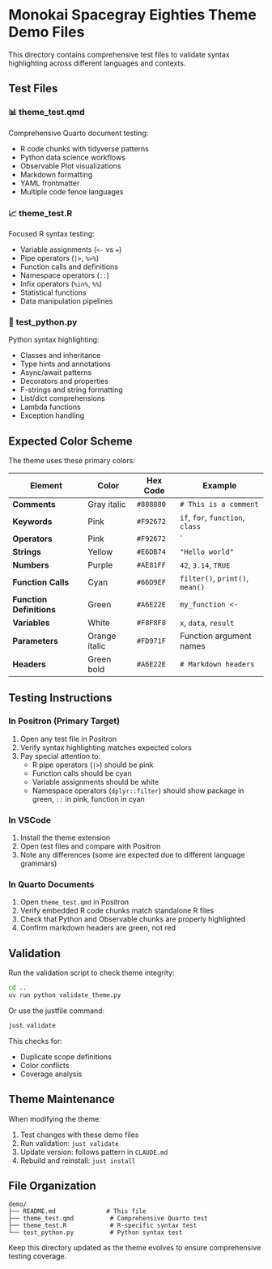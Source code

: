 # Monokai Spacegray Eighties Theme Demo Files

This directory contains comprehensive test files to validate syntax highlighting across different languages and contexts.

## Test Files

### 📊 **theme_test.qmd** 
Comprehensive Quarto document testing:
- R code chunks with tidyverse patterns
- Python data science workflows  
- Observable Plot visualizations
- Markdown formatting
- YAML frontmatter
- Multiple code fence languages

### 📈 **theme_test.R**
Focused R syntax testing:
- Variable assignments (`<-` vs `=`)
- Pipe operators (`|>`, `%>%`)
- Function calls and definitions
- Namespace operators (`::`)
- Infix operators (`%in%`, `%%`)
- Statistical functions
- Data manipulation pipelines

### 🐍 **test_python.py**
Python syntax highlighting:
- Classes and inheritance
- Type hints and annotations
- Async/await patterns
- Decorators and properties
- F-strings and string formatting
- List/dict comprehensions
- Lambda functions
- Exception handling

## Expected Color Scheme

The theme uses these primary colors:

| Element | Color | Hex Code | Example |
|---------|-------|----------|---------|
| **Comments** | Gray italic | `#808080` | `# This is a comment` |
| **Keywords** | Pink | `#F92672` | `if`, `for`, `function`, `class` |
| **Operators** | Pink | `#F92672` | `|>`, `%in%`, `+`, `-`, `==`, `::` |
| **Strings** | Yellow | `#E6DB74` | `"Hello world"` |
| **Numbers** | Purple | `#AE81FF` | `42`, `3.14`, `TRUE` |
| **Function Calls** | Cyan | `#66D9EF` | `filter()`, `print()`, `mean()` |
| **Function Definitions** | Green | `#A6E22E` | `my_function <-` |
| **Variables** | White | `#F8F8F8` | `x`, `data`, `result` |
| **Parameters** | Orange italic | `#FD971F` | Function argument names |
| **Headers** | Green bold | `#A6E22E` | `# Markdown headers` |

## Testing Instructions

### In Positron (Primary Target)
1. Open any test file in Positron
2. Verify syntax highlighting matches expected colors
3. Pay special attention to:
   - R pipe operators (`|>`) should be pink
   - Function calls should be cyan
   - Variable assignments should be white
   - Namespace operators (`dplyr::filter`) should show package in green, `::` in pink, function in cyan

### In VSCode
1. Install the theme extension
2. Open test files and compare with Positron
3. Note any differences (some are expected due to different language grammars)

### In Quarto Documents
1. Open `theme_test.qmd` in Positron
2. Verify embedded R code chunks match standalone R files
3. Check that Python and Observable chunks are properly highlighted
4. Confirm markdown headers are green, not red

## Validation

Run the validation script to check theme integrity:

```bash
cd ..
uv run python validate_theme.py
```

Or use the justfile command:

```bash
just validate
```

This checks for:
- Duplicate scope definitions
- Color conflicts
- Coverage analysis

## Theme Maintenance

When modifying the theme:

1. Test changes with these demo files
2. Run validation: `just validate`
3. Update version: follows pattern in `CLAUDE.md`
4. Rebuild and reinstall: `just install`

## File Organization

```
demo/
├── README.md              # This file
├── theme_test.qmd          # Comprehensive Quarto test
├── theme_test.R            # R-specific syntax test  
└── test_python.py          # Python syntax test
```

Keep this directory updated as the theme evolves to ensure comprehensive testing coverage.